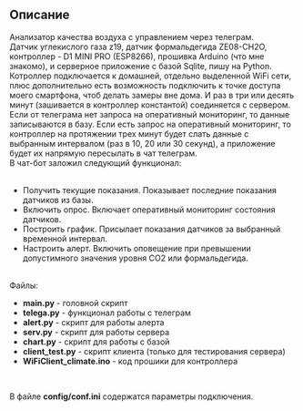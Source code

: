 <h2>Описание</h2>
Анализатор качества воздуха с управлением через телеграм.<br>
Датчик углекислого газа z19, датчик формальдегида ZE08-CH2O, контроллер - D1 MINI PRO (ESP8266), 
прошивка Arduino (что мне знакомо), и серверное приложение 
с базой Sqlite, пишу на Python.<br>
Котроллер подключается к домашней, 
отдельно выделенной WiFi сети, плюс дополнительно есть возможность 
подключить к точке доступа моего смартфона, чтоб делать замеры вне дома. 
И раз в три или десять минут (зашивается в контроллер константой) соединяется с сервером.
Если от телеграма нет запроса на оперативный мониторинг, 
то данные записываются в базу. Если есть запрос на оперативный мониторинг, 
то контроллер на протяжении трех минут будет слать данные с выбранным интервалом (раз в 10, 20 или 30 секунд), 
а приложение будет их напрямую пересылать в чат телеграм.<br>
В чат-бот заложил следующий функционал:<br>
<br>
<ul>
<li>Получить текущие показания. Показывает последние показания датчиков из базы.</li>
<li>Включить опрос. Включает оперативный мониторинг состояния датчиков.</li>
<li>Построить график. Присылает показания датчиков за выбранный временной интервал.</li>
<li>Настроить алерт. Включить оповещение при превышении допустимного значения уровня СО2 или формальдегида. </li>
</ul><br>
Файлы:<br>
<ul>
<li><b>main.py</b> - головной скрипт</li>
<li><b>telega.py</b> - функционал работы с телеграм</li>
<li><b>alert.py</b> - скрипт для работы алерта</li>
<li><b>serv.py</b> - скрипт для работы сервера</li>
<li><b>chart.py</b> - скрипт для работы с базой</li>
<li><b>client_test.py</b> - скрипт клиента (только для тестирования сервера) </li>
<li><b>WiFiClient_climate.ino</b> - код прошики для контроллера </li>
</ul>
</b><br>

В файле <b>config/conf.ini</b> содержатся параметры подключения.<br><br><br>